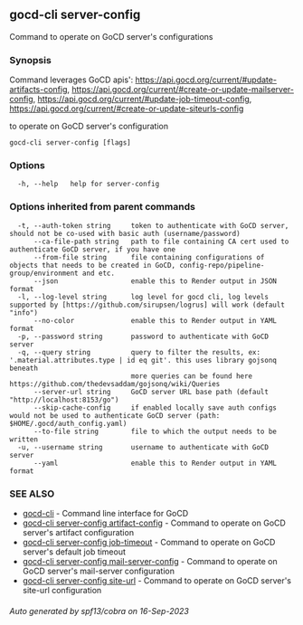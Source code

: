 ## gocd-cli server-config

Command to operate on GoCD server's configurations

### Synopsis

Command leverages GoCD apis':
https://api.gocd.org/current/#update-artifacts-config,
https://api.gocd.org/current/#create-or-update-mailserver-config,
https://api.gocd.org/current/#update-job-timeout-config,
https://api.gocd.org/current/#create-or-update-siteurls-config

to operate on GoCD server's configuration

```
gocd-cli server-config [flags]
```

### Options

```
  -h, --help   help for server-config
```

### Options inherited from parent commands

```
  -t, --auth-token string     token to authenticate with GoCD server, should not be co-used with basic auth (username/password)
      --ca-file-path string   path to file containing CA cert used to authenticate GoCD server, if you have one
      --from-file string      file containing configurations of objects that needs to be created in GoCD, config-repo/pipeline-group/environment and etc.
      --json                  enable this to Render output in JSON format
  -l, --log-level string      log level for gocd cli, log levels supported by [https://github.com/sirupsen/logrus] will work (default "info")
      --no-color              enable this to Render output in YAML format
  -p, --password string       password to authenticate with GoCD server
  -q, --query string          query to filter the results, ex: '.material.attributes.type | id eq git'. this uses library gojsonq beneath
                              more queries can be found here https://github.com/thedevsaddam/gojsonq/wiki/Queries
      --server-url string     GoCD server URL base path (default "http://localhost:8153/go")
      --skip-cache-config     if enabled locally save auth configs would not be used to authenticate GoCD server (path: $HOME/.gocd/auth_config.yaml)
      --to-file string        file to which the output needs to be written
  -u, --username string       username to authenticate with GoCD server
      --yaml                  enable this to Render output in YAML format
```

### SEE ALSO

* [gocd-cli](gocd-cli.md)	 - Command line interface for GoCD
* [gocd-cli server-config artifact-config](gocd-cli_server-config_artifact-config.md)	 - Command to operate on GoCD server's artifact configuration
* [gocd-cli server-config job-timeout](gocd-cli_server-config_job-timeout.md)	 - Command to operate on GoCD server's default job timeout
* [gocd-cli server-config mail-server-config](gocd-cli_server-config_mail-server-config.md)	 - Command to operate on GoCD server's mail-server configuration
* [gocd-cli server-config site-url](gocd-cli_server-config_site-url.md)	 - Command to operate on GoCD server's site-url configuration

###### Auto generated by spf13/cobra on 16-Sep-2023
